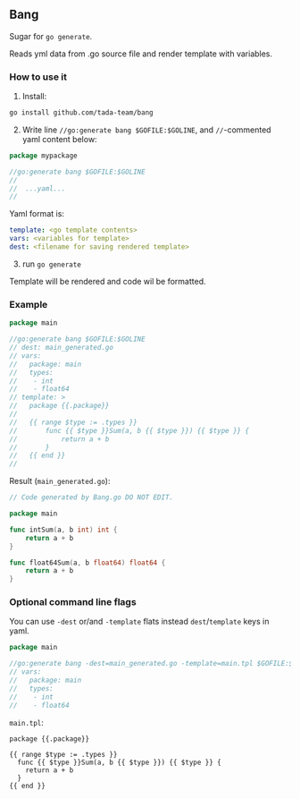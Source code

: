 ## Bang

Sugar for `go generate`. 

Reads yml data from .go source file and render template with variables.

### How to use it

1. Install:
```bash
go install github.com/tada-team/bang
```

2. Write line `//go:generate bang $GOFILE:$GOLINE`, and `//`-commented yaml content below:

```go
package mypackage

//go:generate bang $GOFILE:$GOLINE
//  
//  ...yaml...
//
```

Yaml format is:

```yaml
template: <go template contents>
vars: <variables for template>
dest: <filename for saving rendered template>
```

3. run `go generate`

Template will be rendered and code wil be formatted.

### Example
```go
package main

//go:generate bang $GOFILE:$GOLINE
// dest: main_generated.go
// vars:
//   package: main
//   types:
//    - int
//    - float64
// template: >
//   package {{.package}}
//
//   {{ range $type := .types }}
//       func {{ $type }}Sum(a, b {{ $type }}) {{ $type }} {
//           return a + b
//       }
//   {{ end }}
//
```

Result (`main_generated.go`):

```go
// Code generated by Bang.go DO NOT EDIT.

package main

func intSum(a, b int) int {
	return a + b
}

func float64Sum(a, b float64) float64 {
	return a + b
}
```

### Optional command line flags

You can use `-dest` or/and `-template` flats instead `dest`/`template` keys in yaml.

```go
package main

//go:generate bang -dest=main_generated.go -template=main.tpl $GOFILE:$GOLINE
// vars:
//   package: main
//   types:
//    - int
//    - float64
```

`main.tpl`:
```gotemplate
package {{.package}}

{{ range $type := .types }}
  func {{ $type }}Sum(a, b {{ $type }}) {{ $type }} {
    return a + b
  }
{{ end }}
```

